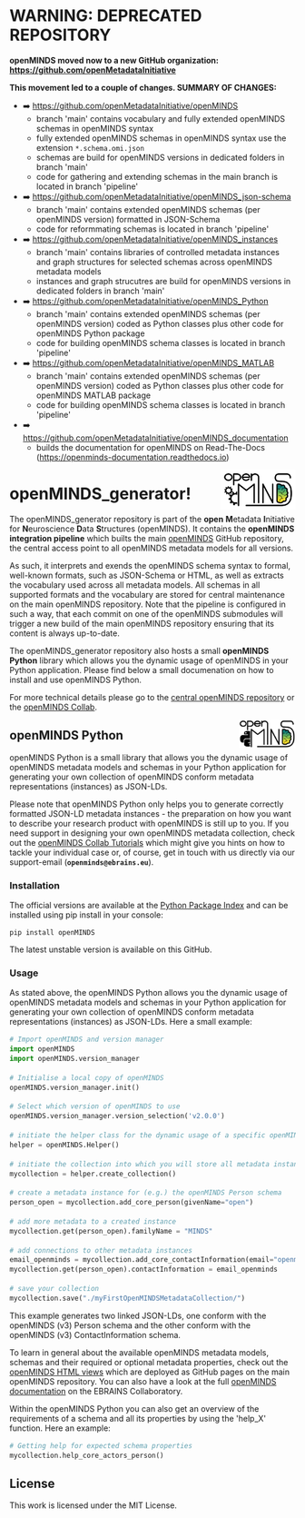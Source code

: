 # WARNING: DEPRECATED REPOSITORY

**openMINDS moved now to a new GitHub organization: https://github.com/openMetadataInitiative**  

**This movement led to a couple of changes. SUMMARY OF CHANGES:**
+ :arrow_right: https://github.com/openMetadataInitiative/openMINDS
  + branch 'main' contains vocabulary and fully extended openMINDS schemas in openMINDS syntax
  + fully extended openMINDS schemas in openMINDS syntax use the extension `*.schema.omi.json`
  + schemas are build for openMINDS versions in dedicated folders in branch 'main'
  + code for gathering and extending schemas in the main branch is located in branch 'pipeline'
+ :arrow_right: https://github.com/openMetadataInitiative/openMINDS_json-schema
  + branch 'main' contains extended openMINDS schemas (per openMINDS version) formatted in JSON-Schema
  + code for reformmating schemas is located in branch 'pipeline'
+ :arrow_right: https://github.com/openMetadataInitiative/openMINDS_instances
  + branch 'main' contains libraries of controlled metadata instances and graph structures for selected schemas across openMINDS metadata models
  + instances and graph strucutres are build for openMINDS versions in dedicated folders in branch 'main'
+ :arrow_right: https://github.com/openMetadataInitiative/openMINDS_Python
  + branch 'main' contains extended openMINDS schemas (per openMINDS version) coded as Python classes plus other code for openMINDS Python package
  + code for building openMINDS schema classes is located in branch 'pipeline'
+ :arrow_right: https://github.com/openMetadataInitiative/openMINDS_MATLAB
  + branch 'main' contains extended openMINDS schemas (per openMINDS version) coded as Python classes plus other code for openMINDS MATLAB package
  + code for building openMINDS schema classes is located in branch 'pipeline'
+ :arrow_right: https://github.com/openMetadataInitiative/openMINDS_documentation
  + builds the documentation for openMINDS on Read-The-Docs (https://openminds-documentation.readthedocs.io)

<a href="https://github.com/HumanBrainProject/openMINDS_generator/blob/main/img/light_openMINDS-generator_logo.png">
    <img src="https://github.com/HumanBrainProject/openMINDS_generator/blob/main/img/light_openMINDS-generator_logo.png" alt="openMINDS generator logo" title="openMINDS generator" align="right" height="70" />
</a>

# openMINDS_generator!

The openMINDS_generator repository is part of the **open** **M**etadata **I**nitiative for **N**euroscience **D**ata **S**tructures (openMINDS). It contains the **openMINDS integration pipeline** which builts the main [openMINDS](https://github.com/HumanBrainProject/openMINDS) GitHub repository, the central access point to all openMINDS metadata models for all versions. 

As such, it interprets and exends the openMINDS schema syntax to formal, well-known formats, such as JSON-Schema or HTML, as well as extracts the vocabulary used across all metadata models. All schemas in all supported formats and the vocabulary are stored for central maintenance on the main openMINDS repository. Note that the pipeline is configured in such a way, that each commit on one of the openMINDS submodules will trigger a new build of the main openMINDS repository ensuring that its content is always up-to-date.

The openMINDS_generator repository also hosts a small **openMINDS Python** library which allows you the dynamic usage of openMINDS in your Python application. Please find below a small documenation on how to install and use openMINDS Python.

For more technical details please go to the [central openMINDS repository](https://github.com/HumanBrainProject/openMINDS) or the [openMINDS Collab](https://wiki.ebrains.eu/bin/view/Collabs/openminds/).

<a href="https://github.com/HumanBrainProject/openMINDS_generator/blob/main/img/light_openMINDS-python-logo.png">
    <img src="https://github.com/HumanBrainProject/openMINDS_generator/blob/main/img/light_openMINDS-python-logo.png" alt="openMINDS Python logo" title="openMINDS Python" align="right" height="50" />
</a>

## openMINDS Python

openMINDS Python is a small library that allows you the dynamic usage of openMINDS metadata models and schemas in your Python application for generating your own collection of openMINDS conform metadata representations (instances) as JSON-LDs.

Please note that openMINDS Python only helps you to generate correctly formatted JSON-LD metadata instances - the preparation on how you want to describe your research product with openMINDS is still up to you. If you need support in designing your own openMINDS metadata collection, check out the [openMINDS Collab Tutorials](https://wiki.ebrains.eu/bin/create/openminds%40ebrains/eu/WebHome?parent=Collabs.openminds.Documentation.Application+details.WebHome) which might give you hints on how to tackle your individual case or, of course, get in touch with us directly via our support-email (**`openminds@ebrains.eu`**).

### Installation
The official versions are available at the [Python Package Index](https://pypi.org/project/openMINDS/) and can be installed using pip install in your console:
    
    pip install openMINDS
    
The latest unstable version is available on this GitHub.

### Usage

As stated above, the openMINDS Python allows you the dynamic usage of openMINDS metadata models and schemas in your Python application for generating your own collection of openMINDS conform metadata representations (instances) as JSON-LDs. Here a small example:

```python
# Import openMINDS and version manager
import openMINDS
import openMINDS.version_manager

# Initialise a local copy of openMINDS
openMINDS.version_manager.init()

# Select which version of openMINDS to use
openMINDS.version_manager.version_selection('v2.0.0')

# initiate the helper class for the dynamic usage of a specific openMINDS version
helper = openMINDS.Helper()

# initiate the collection into which you will store all metadata instances
mycollection = helper.create_collection()

# create a metadata instance for (e.g.) the openMINDS Person schema
person_open = mycollection.add_core_person(givenName="open")

# add more metadata to a created instance
mycollection.get(person_open).familyName = "MINDS"

# add connections to other metadata instances
email_openminds = mycollection.add_core_contactInformation(email="openminds@ebrains.eu")
mycollection.get(person_open).contactInformation = email_openminds

# save your collection
mycollection.save("./myFirstOpenMINDSMetadataCollection/")

```

This example generates two linked JSON-LDs, one conform with the openMINDS (v3) Person schema and the other conform with the openMINDS (v3) ContactInformation schema.

To learn in general about the available openMINDS metadata models, schemas and their required or optional metadata properties, check out the [openMINDS HTML views](https://humanbrainproject.github.io/openMINDS/) which are deployed as GitHub pages on the main openMINDS repository. You can also have a look at the full [openMINDS documentation](https://wiki.ebrains.eu/bin/view/Collabs/openminds/) on the EBRAINS Collaboratory.

Within the openMINDS Python you can also get an overview of the requirements of a schema and all its properties by using the 'help_X' function. Here an example:

```python
# Getting help for expected schema properties
mycollection.help_core_actors_person()
```


## License
This work is licensed under the MIT License.
